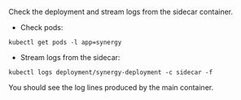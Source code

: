 Check the deployment and stream logs from the sidecar container.

- Check pods:

`kubectl get pods -l app=synergy`

- Stream logs from the sidecar:

`kubectl logs deployment/synergy-deployment -c sidecar -f`

You should see the log lines produced by the main container.
